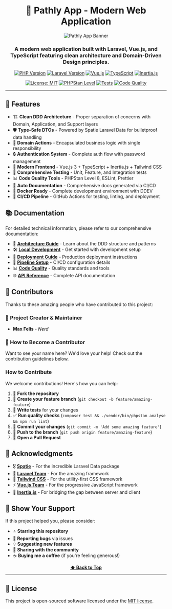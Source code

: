 <div align="center">

# 🚀 Pathly App - Modern Web Application

![Pathly App Banner](https://raw.githubusercontent.com/laravel/art/master/logo-lockup/5%20SVG/2%20CMYK/1%20Full%20Color/laravel-logolockup-cmyk-red.svg)

### A modern web application built with Laravel, Vue.js, and TypeScript featuring clean architecture and Domain-Driven Design principles.

[![PHP Version](https://img.shields.io/badge/PHP-8.2%2B-777BB4?style=for-the-badge&logo=php&logoColor=white)](https://www.php.net/)
[![Laravel Version](https://img.shields.io/badge/Laravel-11.x-FF2D20?style=for-the-badge&logo=laravel&logoColor=white)](https://laravel.com/)
[![Vue.js](https://img.shields.io/badge/Vue.js-3.x-4FC08D?style=for-the-badge&logo=vue.js&logoColor=white)](https://vuejs.org/)
[![TypeScript](https://img.shields.io/badge/TypeScript-5.x-3178C6?style=for-the-badge&logo=typescript&logoColor=white)](https://www.typescriptlang.org/)
[![Inertia.js](https://img.shields.io/badge/Inertia.js-1.x-9553E9?style=for-the-badge&logo=inertia&logoColor=white)](https://inertiajs.com/)

[![License: MIT](https://img.shields.io/badge/License-MIT-yellow.svg?style=for-the-badge)](https://opensource.org/licenses/MIT)
[![PHPStan Level](https://img.shields.io/badge/PHPStan-Level%208-brightgreen?style=for-the-badge)](https://phpstan.org/)
[![Tests](https://img.shields.io/badge/Tests-Passing-brightgreen?style=for-the-badge&logo=github-actions&logoColor=white)](https://github.com/your-username/pathly-app/actions)
[![Code Quality](https://img.shields.io/badge/Code%20Quality-A%2B-brightgreen?style=for-the-badge)](https://github.com/your-username/pathly-app)

---

</div>

## 🌟 Features

- 🏗️ **Clean DDD Architecture** - Proper separation of concerns with Domain, Application, and Support layers
- 🛡️ **Type-Safe DTOs** - Powered by Spatie Laravel Data for bulletproof data handling
- 🎯 **Domain Actions** - Encapsulated business logic with single responsibility
- 🔒 **Authentication System** - Complete auth flow with password management
- 🎨 **Modern Frontend** - Vue.js 3 + TypeScript + Inertia.js + Tailwind CSS
- 🧪 **Comprehensive Testing** - Unit, Feature, and Integration tests
- 📊 **Code Quality Tools** - PHPStan Level 8, ESLint, Prettier
- 🤖 **Auto Documentation** - Comprehensive docs generated via CI/CD
- 🐳 **Docker Ready** - Complete development environment with DDEV
- 🚀 **CI/CD Pipeline** - GitHub Actions for testing, linting, and deployment

## 📚 Documentation

For detailed technical information, please refer to our comprehensive documentation:

- 📖 **[Architecture Guide](docs/ARCHITECTURE.md)** - Learn about the DDD structure and patterns
- 🛠️ **[Local Development](docs/LOCAL_DEVELOPMENT.md)** - Get started with development setup
- 🚀 **[Deployment Guide](docs/DEPLOYMENT.md)** - Production deployment instructions
- 🔧 **[Pipeline Setup](docs/PIPELINE_SETUP.md)** - CI/CD configuration details
- 📊 **[Code Quality](docs/CODE_QUALITY.md)** - Quality standards and tools
- 🌐 **[API Reference](docs/API.md)** - Complete API documentation

## 👥 Contributors

<div align="left">

Thanks to these amazing people who have contributed to this project:

### 🎯 Project Creator & Maintainer
- **Max Felis** - *Nerd*

### 🤝 How to Become a Contributor
Want to see your name here? We'd love your help! Check out the contribution guidelines below.

</div>

### How to Contribute

We welcome contributions! Here's how you can help:

1. 🍴 **Fork the repository**
2. 🌿 **Create your feature branch** (`git checkout -b feature/amazing-feature`)
3. 💯 **Write tests** for your changes
4. ✅ **Run quality checks** (`composer test && ./vendor/bin/phpstan analyse && npm run lint`)
5. 📝 **Commit your changes** (`git commit -m 'Add some amazing feature'`)
6. 🚀 **Push to the branch** (`git push origin feature/amazing-feature`)
7. 🎉 **Open a Pull Request**

## 🙏 Acknowledgments

- 🎖️ **[Spatie](https://spatie.be/)** - For the incredible Laravel Data package
- 🚀 **[Laravel Team](https://laravel.com/team)** - For the amazing framework
- 🎨 **[Tailwind CSS](https://tailwindcss.com/)** - For the utility-first CSS framework
- ⚡ **[Vue.js Team](https://vuejs.org/about/team.html)** - For the progressive JavaScript framework
- 🔗 **[Inertia.js](https://inertiajs.com/)** - For bridging the gap between server and client

## 🌟 Show Your Support

If this project helped you, please consider:

- ⭐ **Starring this repository**
- 🐛 **Reporting bugs** via issues
- 💡 **Suggesting new features**
- 📢 **Sharing with the community**
- ☕ **Buying me a coffee** (if you're feeling generous!)

<div align="center">

**[⬆ Back to Top](#-pathly-app---modern-web-application)**

---

</div>

## 📄 License

This project is open-sourced software licensed under the [MIT license](https://opensource.org/licenses/MIT). 